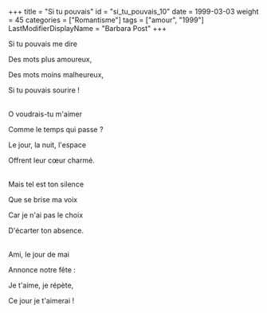 +++
title = "Si tu pouvais"
id = "si_tu_pouvais_10"
date = 1999-03-03
weight = 45
categories = ["Romantisme"]
tags = ["amour", "1999"]
LastModifierDisplayName = "Barbara Post"
+++

Si tu pouvais me dire

Des mots plus amoureux,

Des mots moins malheureux,

Si tu pouvais sourire !

 \
O voudrais-tu m'aimer

Comme le temps qui passe ?

Le jour, la nuit, l'espace

Offrent leur cœur charmé.

 \
Mais tel est ton silence

Que se brise ma voix

Car je n'ai pas le choix

D'écarter ton absence.

 \
Ami, le jour de mai

Annonce notre fête :

Je t'aime, je répète,

Ce jour je t'aimerai !
